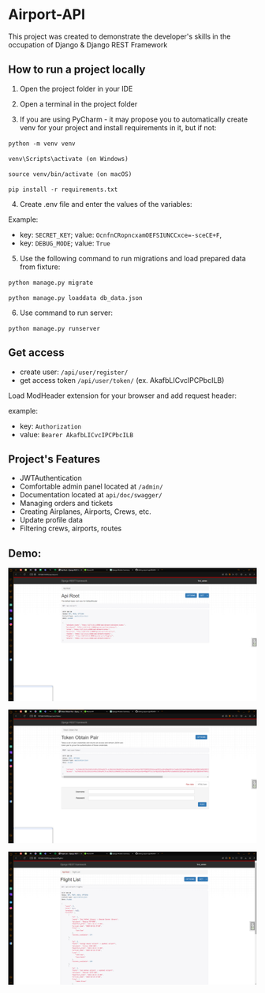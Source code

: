 # Airport-API

This project was created to demonstrate the developer's skills in the occupation of Django & Django REST Framework

## How to run a project locally

1) Open the project folder in your IDE

2) Open a terminal in the project folder

3) If you are using PyCharm - it may propose you to automatically create venv for your project and install requirements in it, but if not:

`python -m venv venv`

`venv\Scripts\activate (on Windows)`

`source venv/bin/activate (on macOS)`

`pip install -r requirements.txt`

4) Create .env file and enter the values of the variables:

Example: 

- key: `SECRET_KEY`; value: `OcnfnCRopncxamOEFSIUNCCxce=-sceCE+F`,
- key: `DEBUG_MODE`; value: `True`

5) Use the following command to run migrations and load prepared data from fixture:

`python manage.py migrate`

`python manage.py loaddata db_data.json`

6) Use command to run server:

`python manage.py runserver`

## Get access

 - create user: `/api/user/register/`
 - get access token `/api/user/token/` (ex. AkafbLICvcIPCPbcILB)

Load ModHeader extension for your browser and add request header:

example:

- key: `Authorization`
- value: `Bearer AkafbLICvcIPCPbcILB`

## Project's Features

- JWTAuthentication
- Comfortable admin panel located at `/admin/`
- Documentation located at `api/doc/swagger/`
- Managing orders and tickets
- Creating Airplanes, Airports, Crews, etc.
- Update profile data
- Filtering crews, airports, routes

## Demo:

![img.png](git_demo/main.png)

![img.png](git_demo/token.png)

![img.png](git_demo/flight.png)
